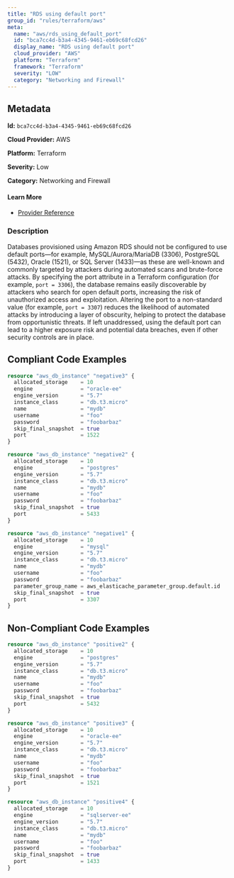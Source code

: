```yaml
---
title: "RDS using default port"
group_id: "rules/terraform/aws"
meta:
  name: "aws/rds_using_default_port"
  id: "bca7cc4d-b3a4-4345-9461-eb69c68fcd26"
  display_name: "RDS using default port"
  cloud_provider: "AWS"
  platform: "Terraform"
  framework: "Terraform"
  severity: "LOW"
  category: "Networking and Firewall"
---
```

## Metadata

**Id:** `bca7cc4d-b3a4-4345-9461-eb69c68fcd26`

**Cloud Provider:** AWS

**Platform:** Terraform

**Severity:** Low

**Category:** Networking and Firewall

#### Learn More

 - [Provider Reference](https://registry.terraform.io/providers/hashicorp/aws/latest/docs/resources/db_instance#port)

### Description

 Databases provisioned using Amazon RDS should not be configured to use default ports—for example, MySQL/Aurora/MariaDB (3306), PostgreSQL (5432), Oracle (1521), or SQL Server (1433)—as these are well-known and commonly targeted by attackers during automated scans and brute-force attacks. By specifying the port attribute in a Terraform configuration (for example, `port = 3306`), the database remains easily discoverable by attackers who search for open default ports, increasing the risk of unauthorized access and exploitation. Altering the port to a non-standard value (for example, `port = 3307`) reduces the likelihood of automated attacks by introducing a layer of obscurity, helping to protect the database from opportunistic threats. If left unaddressed, using the default port can lead to a higher exposure risk and potential data breaches, even if other security controls are in place.


## Compliant Code Examples
```terraform
resource "aws_db_instance" "negative3" {
  allocated_storage    = 10
  engine               = "oracle-ee"
  engine_version       = "5.7"
  instance_class       = "db.t3.micro"
  name                 = "mydb"
  username             = "foo"
  password             = "foobarbaz"
  skip_final_snapshot  = true
  port                 = 1522
}

```

```terraform
resource "aws_db_instance" "negative2" {
  allocated_storage    = 10
  engine               = "postgres"
  engine_version       = "5.7"
  instance_class       = "db.t3.micro"
  name                 = "mydb"
  username             = "foo"
  password             = "foobarbaz"
  skip_final_snapshot  = true
  port                 = 5433
}

```

```terraform
resource "aws_db_instance" "negative1" {
  allocated_storage    = 10
  engine               = "mysql"
  engine_version       = "5.7"
  instance_class       = "db.t3.micro"
  name                 = "mydb"
  username             = "foo"
  password             = "foobarbaz"
  parameter_group_name = aws_elasticache_parameter_group.default.id
  skip_final_snapshot  = true
  port                 = 3307
}

```
## Non-Compliant Code Examples
```terraform
resource "aws_db_instance" "positive2" {
  allocated_storage    = 10
  engine               = "postgres"
  engine_version       = "5.7"
  instance_class       = "db.t3.micro"
  name                 = "mydb"
  username             = "foo"
  password             = "foobarbaz"
  skip_final_snapshot  = true
  port                 = 5432
}

```

```terraform
resource "aws_db_instance" "positive3" {
  allocated_storage    = 10
  engine               = "oracle-ee"
  engine_version       = "5.7"
  instance_class       = "db.t3.micro"
  name                 = "mydb"
  username             = "foo"
  password             = "foobarbaz"
  skip_final_snapshot  = true
  port                 = 1521
}

```

```terraform
resource "aws_db_instance" "positive4" {
  allocated_storage    = 10
  engine               = "sqlserver-ee"
  engine_version       = "5.7"
  instance_class       = "db.t3.micro"
  name                 = "mydb"
  username             = "foo"
  password             = "foobarbaz"
  skip_final_snapshot  = true
  port                 = 1433
}

```